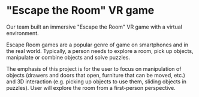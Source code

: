 # "Escape the Room" VR game 

Our team built an immersive "Escape the Room" VR game with a virtual environment.

Escape Room games are a popular genre of game on smartphones and in the real world. Typically, a person needs to explore a room, pick up objects, manipulate or combine objects and solve puzzles.

The emphasis of this project is for the user to focus on manipulation of objects (drawers and doors that open, furniture that can be moved, etc.) and 3D interaction (e.g. picking up objects to use them, sliding objects in puzzles). User will explore the room from a first-person perspective.
